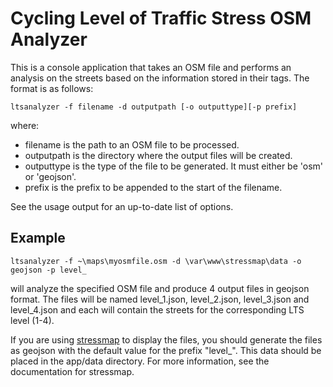 # Cycling Level of Traffic Stress OSM Analyzer

This is a console application that takes an OSM file and performs an analysis on the streets based on the information stored in their tags. The format is as follows:

 `ltsanalyzer -f filename -d outputpath [-o outputtype][-p prefix]`
 
 where:
 
 * filename   is the path to an OSM file to be processed.
 * outputpath is the directory where the output files will be created.
 * outputtype is the type of the file to be generated.  It must either be 'osm' or 'geojson'.
 * prefix     is the prefix to be appended to the start of the filename. 
  
See the usage output for an up-to-date list of options.

 ## Example ##
 
 `ltsanalyzer -f ~\maps\myosmfile.osm -d \var\www\stressmap\data -o geojson -p level_`
 
 will analyze the specified OSM file and produce 4 output files in geojson format. The files will be named level_1.json, level_2.json, level_3.json and level_4.json and each will contain the streets for the corresponding LTS level (1-4).
 
 If you are using [stressmap](https://github.com/rcmc2020/stressmap) to display the files, you should generate the files as geojson with the default value for the prefix "level_". This data should be placed in the app/data directory. For more information, see the documentation for stressmap.
